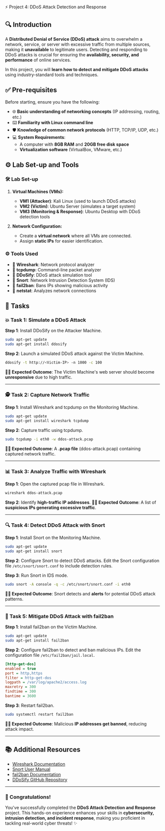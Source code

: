 
 ⚡ Project 4: DDoS Attack Detection and Response 

## 🔍 Introduction
A **Distributed Denial of Service (DDoS) attack** aims to overwhelm a network, service, or server with excessive traffic from multiple sources, making it **unavailable** to legitimate users. Detecting and responding to DDoS attacks is crucial for ensuring the **availability, security, and performance** of online services. 

In this project, you will **learn how to detect and mitigate DDoS attacks** using industry-standard tools and techniques.

## ✅ Pre-requisites
Before starting, ensure you have the following:
- 🌐 **Basic understanding of networking concepts** (IP addressing, routing, etc.)
- ⌨️ **Familiarity with Linux command line**
- 🛡️ **Knowledge of common network protocols** (HTTP, TCP/IP, UDP, etc.)
- 💻 **System Requirements**: 
  - A computer with **8GB RAM** and **20GB free disk space**
  - **Virtualization software** (VirtualBox, VMware, etc.)

## ⚙️ Lab Set-up and Tools
### 🛠️ Lab Set-up
1. **Virtual Machines (VMs):**
   - **VM1 (Attacker)**: Kali Linux (used to launch DDoS attacks)
   - **VM2 (Victim)**: Ubuntu Server (simulates a target system)
   - **VM3 (Monitoring & Response)**: Ubuntu Desktop with DDoS detection tools

2. **Network Configuration:**
   - Create a **virtual network** where all VMs are connected.
   - Assign **static IPs** for easier identification.

### ⚙️ Tools Used
- 🔦 **Wireshark**: Network protocol analyzer
- 🔦 **tcpdump**: Command-line packet analyzer
- 🔦 **DDoSify**: DDoS attack simulation tool
- 🔦 **Snort**: Network Intrusion Detection System (IDS)
- 🔦 **fail2ban**: Bans IPs showing malicious activity
- 🔦 **netstat**: Analyzes network connections

## 🔧 Tasks

### 💥 Task 1: Simulate a DDoS Attack
**Step 1**: Install DDoSify on the Attacker Machine.
```bash
sudo apt-get update
sudo apt-get install ddosify
```
**Step 2**: Launch a simulated DDoS attack against the Victim Machine.
```bash
ddosify -t http://<Victim-IP> -n 1000 -c 100
```
**👩‍💻 Expected Outcome**: The Victim Machine's web server should become **unresponsive** due to high traffic.

---
### 🕵️ Task 2: Capture Network Traffic
**Step 1**: Install Wireshark and tcpdump on the Monitoring Machine.
```bash
sudo apt-get update
sudo apt-get install wireshark tcpdump
```
**Step 2**: Capture traffic using tcpdump.
```bash
sudo tcpdump -i eth0 -w ddos-attack.pcap
```
**👩‍💻 Expected Outcome**: A **.pcap file** (ddos-attack.pcap) containing captured network traffic.

---
### 📊 Task 3: Analyze Traffic with Wireshark
**Step 1**: Open the captured pcap file in Wireshark.
```bash
wireshark ddos-attack.pcap
```
**Step 2**: Identify **high-traffic IP addresses**.
**👩‍💻 Expected Outcome**: A list of **suspicious IPs generating excessive traffic**.

---
### 🔍 Task 4: Detect DDoS Attack with Snort
**Step 1**: Install Snort on the Monitoring Machine.
```bash
sudo apt-get update
sudo apt-get install snort
```
**Step 2**: Configure Snort to detect DDoS attacks.
Edit the Snort configuration file `/etc/snort/snort.conf` to include detection rules.

**Step 3**: Run Snort in IDS mode.
```bash
sudo snort -A console -q -c /etc/snort/snort.conf -i eth0
```
**👩‍💻 Expected Outcome**: Snort detects and **alerts** for potential DDoS attack patterns.

---
### 🛑 Task 5: Mitigate DDoS Attack with fail2ban
**Step 1**: Install fail2ban on the Victim Machine.
```bash
sudo apt-get update
sudo apt-get install fail2ban
```
**Step 2**: Configure fail2ban to detect and ban malicious IPs.
Edit the configuration file `/etc/fail2ban/jail.local`.
```ini
[http-get-dos]
enabled = true
port = http,https
filter = http-get-dos
logpath = /var/log/apache2/access.log
maxretry = 300
findtime = 300
bantime = 3600
```
**Step 3**: Restart fail2ban.
```bash
sudo systemctl restart fail2ban
```
**👩‍💻 Expected Outcome**: Malicious **IP addresses get banned**, reducing attack impact.

---
## 📚 Additional Resources
- [Wireshark Documentation](https://www.wireshark.org/docs/)
- [Snort User Manual](https://www.snort.org/documents)
- [fail2ban Documentation](https://www.fail2ban.org/wiki/index.php/Main_Page)
- [DDoSify GitHub Repository](https://github.com/ddosify/ddosify)

---
### 🎉 Congratulations! 
You've successfully completed the **DDoS Attack Detection and Response** project. This hands-on experience enhances your skills in **cybersecurity, intrusion detection, and incident response**, making you proficient in tackling real-world cyber threats! ✨
```

